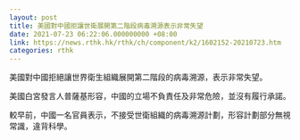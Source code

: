 ```yaml
---
layout: post
title: 美國對中國拒讓世衛展開第二階段病毒溯源表示非常失望
date: 2021-07-23 06:22:06.000000000 +08:00
link: https://news.rthk.hk/rthk/ch/component/k2/1602152-20210723.htm
categories: rthk
---
```


美國對中國拒絕讓世界衛生組織展開第二階段的病毒溯源，表示非常失望。

美國白宮發言人普薩基形容，中國的立場不負責任及非常危險，並沒有履行承諾。

較早前，中國一名官員表示，不接受世衛組織的病毒溯源計劃，形容計劃部分無視常識，違背科學。
